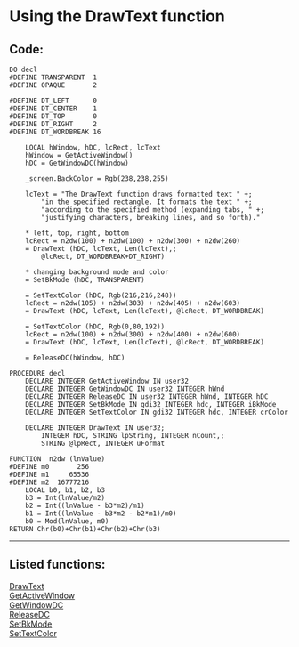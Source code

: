 
# Using the DrawText function

## Code:
```foxpro  
DO decl
#DEFINE TRANSPARENT  1
#DEFINE OPAQUE       2

#DEFINE DT_LEFT      0
#DEFINE DT_CENTER    1
#DEFINE DT_TOP       0
#DEFINE DT_RIGHT     2
#DEFINE DT_WORDBREAK 16

	LOCAL hWindow, hDC, lcRect, lcText
	hWindow = GetActiveWindow()
	hDC = GetWindowDC(hWindow)
	
	_screen.BackColor = Rgb(238,238,255)
	
	lcText = "The DrawText function draws formatted text " +;
		"in the specified rectangle. It formats the text " +;
		"according to the specified method (expanding tabs, " +;
		"justifying characters, breaking lines, and so forth)."

	* left, top, right, bottom
	lcRect = n2dw(100) + n2dw(100) + n2dw(300) + n2dw(260)
	= DrawText (hDC, lcText, Len(lcText),;
		@lcRect, DT_WORDBREAK+DT_RIGHT)

	* changing background mode and color
	= SetBkMode (hDC, TRANSPARENT)

	= SetTextColor (hDC, Rgb(216,216,248))
	lcRect = n2dw(105) + n2dw(303) + n2dw(405) + n2dw(603)
	= DrawText (hDC, lcText, Len(lcText), @lcRect, DT_WORDBREAK)

	= SetTextColor (hDC, Rgb(0,80,192))
	lcRect = n2dw(100) + n2dw(300) + n2dw(400) + n2dw(600)
	= DrawText (hDC, lcText, Len(lcText), @lcRect, DT_WORDBREAK)

	= ReleaseDC(hWindow, hDC)

PROCEDURE decl
	DECLARE INTEGER GetActiveWindow IN user32
	DECLARE INTEGER GetWindowDC IN user32 INTEGER hWnd
	DECLARE INTEGER ReleaseDC IN user32 INTEGER hWnd, INTEGER hDC
	DECLARE INTEGER SetBkMode IN gdi32 INTEGER hdc, INTEGER iBkMode
	DECLARE INTEGER SetTextColor IN gdi32 INTEGER hdc, INTEGER crColor

	DECLARE INTEGER DrawText IN user32;
		INTEGER hDC, STRING lpString, INTEGER nCount,;
		STRING @lpRect, INTEGER uFormat

FUNCTION  n2dw (lnValue)
#DEFINE m0       256
#DEFINE m1     65536
#DEFINE m2  16777216
	LOCAL b0, b1, b2, b3
	b3 = Int(lnValue/m2)
	b2 = Int((lnValue - b3*m2)/m1)
	b1 = Int((lnValue - b3*m2 - b2*m1)/m0)
	b0 = Mod(lnValue, m0)
RETURN Chr(b0)+Chr(b1)+Chr(b2)+Chr(b3)  
```  
***  


## Listed functions:
[DrawText](../libraries/user32/DrawText.md)  
[GetActiveWindow](../libraries/user32/GetActiveWindow.md)  
[GetWindowDC](../libraries/user32/GetWindowDC.md)  
[ReleaseDC](../libraries/user32/ReleaseDC.md)  
[SetBkMode](../libraries/gdi32/SetBkMode.md)  
[SetTextColor](../libraries/gdi32/SetTextColor.md)  
